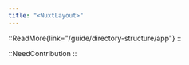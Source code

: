 ```yaml
---
title: "<NuxtLayout>"
---
```


::ReadMore{link="/guide/directory-structure/app"}
::

::NeedContribution
::
